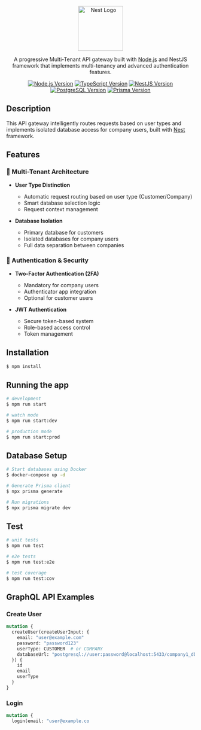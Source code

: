 <p align="center">
  <a href="http://nestjs.com/" target="blank"><img src="https://nestjs.com/img/logo-small.svg" width="120" alt="Nest Logo" /></a>
</p>

<p align="center">A progressive Multi-Tenant API gateway built with <a href="http://nodejs.org" target="_blank">Node.js</a> and NestJS framework that implements multi-tenancy and advanced authentication features.</p>

<p align="center">
  <a href="https://nodejs.org/en/" target="_blank"><img src="https://img.shields.io/badge/Node.js-%3E%3D%2016-green" alt="Node.js Version" /></a>
  <a href="https://www.typescriptlang.org/" target="_blank"><img src="https://img.shields.io/badge/TypeScript-5.0-blue" alt="TypeScript Version" /></a>
  <a href="https://nestjs.com/" target="_blank"><img src="https://img.shields.io/badge/NestJS-10.0-red" alt="NestJS Version" /></a>
  <a href="https://www.postgresql.org/" target="_blank"><img src="https://img.shields.io/badge/PostgreSQL-13-blue" alt="PostgreSQL Version" /></a>
  <a href="https://www.prisma.io/" target="_blank"><img src="https://img.shields.io/badge/Prisma-5.0-blue" alt="Prisma Version" /></a>
</p>

## Description

This API gateway intelligently routes requests based on user types and implements isolated database access for company users, built with [Nest](https://github.com/nestjs/nest) framework.

## Features

### 🏢 Multi-Tenant Architecture
- **User Type Distinction**
  - Automatic request routing based on user type (Customer/Company)
  - Smart database selection logic
  - Request context management

- **Database Isolation**
  - Primary database for customers
  - Isolated databases for company users
  - Full data separation between companies

### 🔐 Authentication & Security
- **Two-Factor Authentication (2FA)**
  - Mandatory for company users
  - Authenticator app integration
  - Optional for customer users

- **JWT Authentication**
  - Secure token-based system
  - Role-based access control
  - Token management

## Installation

```bash
$ npm install
```

## Running the app

```bash
# development
$ npm run start

# watch mode
$ npm run start:dev

# production mode
$ npm run start:prod
```

## Database Setup

```bash
# Start databases using Docker
$ docker-compose up -d

# Generate Prisma client
$ npx prisma generate

# Run migrations
$ npx prisma migrate dev
```

## Test

```bash
# unit tests
$ npm run test

# e2e tests
$ npm run test:e2e

# test coverage
$ npm run test:cov
```

## GraphQL API Examples

### Create User
```graphql
mutation {
  createUser(createUserInput: {
    email: "user@example.com"
    password: "password123"
    userType: CUSTOMER  # or COMPANY
    databaseUrl: "postgresql://user:password@localhost:5433/company1_db"  # for company users
  }) {
    id
    email
    userType
  }
}
```

### Login
```graphql
mutation {
  login(email: "user@example.co
